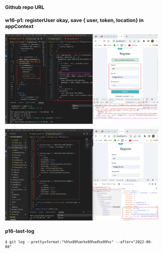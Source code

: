 ### Github repo URL

### w16-p1: registerUser okay, save { user, token, location} in appContext

![](w16-p1-1.png)

![](w16-p1-2.png)

### p16-last-log

```
$ git log --pretty=format:"%h%x09%an%x09%ad%x09%s" --after="2022-06-08"


```
